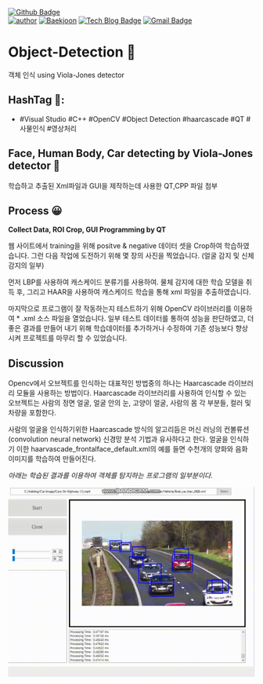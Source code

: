 [![Github Badge](http://img.shields.io/badge/-Github-black?style=for-the-badge&logo=github&link=https://github.com/hsh0321)](https://github.com/hsh0321)	
[![author](https://img.shields.io/badge/HSH-BLOG-red.svg?style=for-the-badge)](https://hsh0321.github.io/)
[![Baekjoon](https://img.shields.io/badge/HSH-BAEKJOON-blue.svg?style=for-the-badge)](https://www.acmicpc.net/user/ppko1233)
[![Tech Blog Badge](http://img.shields.io/badge/-instagram-black?style=for-the-badge&logo=instagram&link=https://www.instagram.com/_h_sh__/)](https://www.instagram.com/_h_sh__/)
[![Gmail Badge](https://img.shields.io/badge/Gmail-d14836?style=for-the-badge&logo=Gmail&logoColor=white&link=mailto:ppko1233@gmail.com)](mailto:ppko1233@gmail.com)

# Object-Detection 👐
객체 인식 using Viola-Jones detector 


## HashTag 👐:
 - #Visual Studio #C++ #OpenCV #Object Detection #haarcascade #QT #사물인식 #영상처리

## Face, Human Body, Car detecting by Viola-Jones detector 👐
학습하고 추출된 Xml파일과 GUI을 제작하는데 사용한 QT,CPP 파일 첨부

## Process 😀
**Collect Data, ROI Crop, GUI Programming by QT**

웹 사이트에서 training을 위해 positve & negative 데이터 셋을 Crop하여 학습하였습니다.
그런 다음 작업에 도전하기 위해 몇 장의 사진을 찍었습니다. (얼굴 감지 및 신체 감지의 일부)

먼저 LBP를 사용하여 캐스케이드 분류기를 사용하여. 물체 감지에 대한 학습 모델을 취득 후,
그리고 HAAR을 사용하여 캐스케이드 학습을 통해 xml 파일을 추출하였습니다. 

마지막으로 프로그램이 잘 작동하는지 테스트하기 위해 OpenCV 라이브러리를 이용하여 * .xml 소스 파일을 열었습니다.
일부 테스트 데이터를 통하여 성능을 판단하였고, 더 좋은 결과를 만들어 내기 위해 학습데이터를 추가하거나 수정하여
기존 성능보다 향상 시켜 프로젝트를 마무리 할 수 있었습니다.

## Discussion

Opencv에서 오브젝트를 인식하는 대표적인 방법중의 하나는 Haarcascade 라이브러리 모듈을 사용하는 방법이다. Haarcascade 라이브러리를 사용하여 인식할 수 있는 오브젝트는 사람의 정면 얼굴, 얼굴 안의 눈, 고양이 얼굴, 사람의 몸 각 부분들, 컬러 및 차량을 포함한다.

사람의 얼굴을 인식하기위한 Haarcascade 방식의 알고리듬은 머신 러닝의 컨볼류션(convolution neural network) 신경망 분석 기법과 유사하다고 한다. 얼굴을 인식하기 이한 haarvascade_frontalface_default.xml의 예를 들면 수천개의 양화와 음화 이미지를 학습하여 만들어진다.

_아래는 학습된 결과를 이용하여 객체를 탐지하는 프로그램의 일부분이다._


<p align="center">
  <img src="./Assets/image/img2.gif" width="600"/>
</p>

